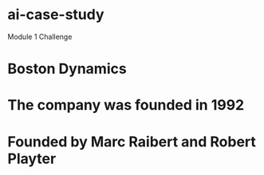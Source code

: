 # ai-case-study
Module 1 Challenge
# Boston Dynamics
# The company was founded in 1992
# Founded by Marc Raibert and Robert Playter
